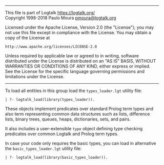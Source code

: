 ________________________________________________________________________

This file is part of Logtalk <https://logtalk.org/>  
Copyright 1998-2018 Paulo Moura <pmoura@logtalk.org>

Licensed under the Apache License, Version 2.0 (the "License");
you may not use this file except in compliance with the License.
You may obtain a copy of the License at

    http://www.apache.org/licenses/LICENSE-2.0

Unless required by applicable law or agreed to in writing, software
distributed under the License is distributed on an "AS IS" BASIS,
WITHOUT WARRANTIES OR CONDITIONS OF ANY KIND, either express or implied.
See the License for the specific language governing permissions and
limitations under the License.
________________________________________________________________________


To load all entities in this group load the `types_loader.lgt` utility 
file:

	| ?- logtalk_load(library(types_loader)).

These objects implement predicates over standard Prolog term types and 
also term representing common data structures such as lists, difference
lists, binary trees, queues, heaps, dictionaries, sets, and pairs.

It also includes a user-extensible `type` object defining type checking
predicates over common Logtalk and Prolog term types.

In case your code only requires the basic types, you can load in
alternative the `basic_types_loader.lgt` utility file:

	| ?- logtalk_load(library(basic_types_loader)).
